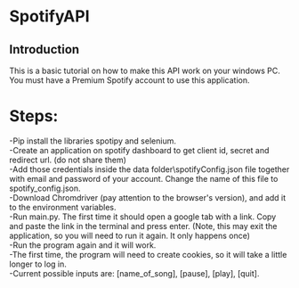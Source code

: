 # SpotifyAPI

## Introduction

This is a basic tutorial on how to make this API work on your windows PC. You must have a Premium Spotify account to use this application.

# Steps:

-Pip install the libraries spotipy and selenium.\
-Create an application on spotify dashboard to get client id, secret and redirect url. (do not share them)\
-Add those credentials inside the data folder\spotifyConfig.json file together with email and password of your account. Change the name of this file to spotify_config.json.\
-Download Chromdriver (pay attention to the browser's version), and add it to the environment variables.\
-Run main.py. The first time it should open a google tab with a link. Copy and paste the link in the terminal and press enter. (Note, this may exit the application, so you will need to run it again. It only happens once)\
-Run the program again and it will work.\
-The first time, the program will need to create cookies, so it will take a little longer to log in.\
-Current possible inputs are: [name_of_song], [pause], [play], [quit].
